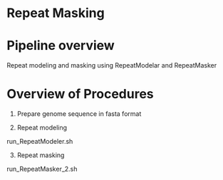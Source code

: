 Repeat Masking
==============

# Pipeline overview

Repeat modeling and masking using RepeatModelar and RepeatMasker

# Overview of Procedures

1. Prepare genome sequence in fasta format

2. Repeat modeling

run_RepeatModeler.sh

3. Repeat masking

run_RepeatMasker_2.sh

